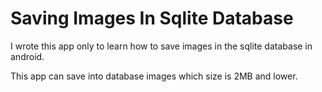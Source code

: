 # Saving Images In Sqlite Database

I wrote this app only to learn how to save images in the sqlite database in android.

This app can save into database images which size is 2MB and lower.